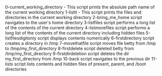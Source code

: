 0-current_working_directory - This script prints the absolute path name of the current working directory
1-listit - This script prints the files and directories in the current working directory
2-bring_me_home script navigates to the user's home directory
3-listfiles script performs a long list of the contents of the current directory
4-listmorefiles script performs a long list of the contents of the current directory including hidden files
5-listfilesdigitonly script displays contents numerically
6-firstdirectory script creates a directory in /tmp
7-movethatfile script moves file betty from /tmp to /tmp/my_first_directory
8-firstdelete script deleted betty from /tmp/my_first_directory
9-firstdirdeletion script deletes the dir my_first_directory from /tmp
10-back script navigates to the previous dir
11-lists script lists contents and hidden files of present, parent, and /boot directories
